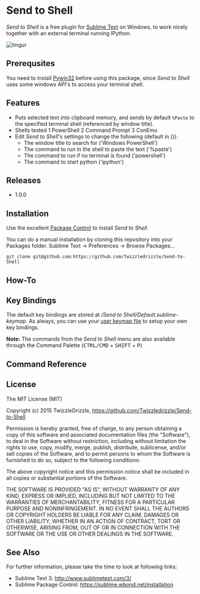 # Send to Shell #

_Send to Shell_ is a free plugin for [Sublime Text](http://www.sublimetext.com/) on Windows, to work nicely together with an external terminal running IPython.

![Imgur](http://i.imgur.com/7o7jtO8.gif?1)

## Prerequsites ##
You need to install [Pywin32](https://packagecontrol.io/packages/Pywin32) before using this package, since _Send to Shell_ uses some windows API's to access your terminal shell.

## Features ##

- Puts selected text into clipboard memory, and sends by default `%Paste` to the specified terminal shell (referenced by window title).
- Shells tested
	1 PowerShell
	2 Command Prompt
	3 ConEmu
- Edit _Send to Shell_'s settings to change the following (default in ()):
	* The window title to search for ('Windows PowerShell')
	* The command to run in the shell to paste the text ('%paste')
	* The command to run if no terminal is found ('powershell')
	* The command to start python ('ipython')


## Releases ##
- 1.0.0

## Installation ##

Use the excellent [Package Control](http://wbond.net/sublime_packages/package_control) to install _Send to Shell_.

You can do a manual installation by cloning this repository into your Packages folder. Sublime Text -> Preferences -> Browse Packages...

```git clone git@github.com:https://github.com/Twizzledrizzle/Send-to-Shell```

## How-To ##


## Key Bindings ##
The default key bindings are stored at _<packages>/Send to Shell/Default.sublime-keymap_. As always, you can use your [user keymap file](http://docs.sublimetext.info/en/latest/customization/key_bindings.html) to setup your own key bindings.

**Note:** The commands from the _Send to Shell_ menu are also available through the Command Palette (<kbd>CTRL/CMD</kbd> + <kbd>SHIFT</kbd> + <kbd>P</kbd>)

## Command Reference ##


## License ##

The MIT License (MIT)

Copyright (c) 2015 TwizzleDrizzle, https://github.com/Twizzledrizzle/Send-to-Shell

Permission is hereby granted, free of charge, to any person obtaining a copy
of this software and associated documentation files (the "Software"), to deal
in the Software without restriction, including without limitation the rights
to use, copy, modify, merge, publish, distribute, sublicense, and/or sell
copies of the Software, and to permit persons to whom the Software is
furnished to do so, subject to the following conditions:

The above copyright notice and this permission notice shall be included in
all copies or substantial portions of the Software.

THE SOFTWARE IS PROVIDED "AS IS", WITHOUT WARRANTY OF ANY KIND, EXPRESS OR
IMPLIED, INCLUDING BUT NOT LIMITED TO THE WARRANTIES OF MERCHANTABILITY,
FITNESS FOR A PARTICULAR PURPOSE AND NONINFRINGEMENT. IN NO EVENT SHALL THE
AUTHORS OR COPYRIGHT HOLDERS BE LIABLE FOR ANY CLAIM, DAMAGES OR OTHER
LIABILITY, WHETHER IN AN ACTION OF CONTRACT, TORT OR OTHERWISE, ARISING FROM,
OUT OF OR IN CONNECTION WITH THE SOFTWARE OR THE USE OR OTHER DEALINGS IN
THE SOFTWARE.


## See Also ##

For further information, please take the time to look at following links:

* Sublime Text 3: http://www.sublimetext.com/3/
* Sublime Package Control: https://sublime.wbond.net/installation
